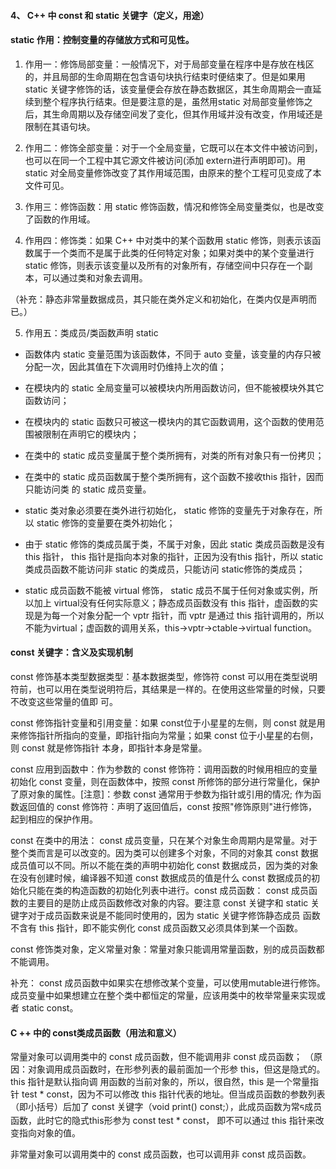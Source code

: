 #### 4、 C++ 中 const 和 static 关键字（定义，用途）

#### static 作用：控制变量的存储放方式和可见性。

1. 作用一：修饰局部变量：一般情况下，对于局部变量在程序中是存放在栈区的，并且局部的生命周期在包含语句块执⾏结束时便结束了。但是如果用static 关键字修饰的话，该变量便会存放在静态数据区，其⽣命周期会⼀直延续到整个程序执⾏结束。但是要注意的是，虽然⽤static 对局部变量修饰之后，其生命周期以及存储空间发了变化，但其作用域并没有改变，作⽤域还是限制在其语句块。

2. 作用二：修饰全部变量：对于一个全局变量，它既可以在本文件中被访问到，也可以在同一个⼯程中其它源⽂件被访问(添加 extern进⾏声明即可)。⽤ static 对全局变量修饰改变了其作用域范围，由原来的整个⼯程可⻅变成了本⽂件可⻅。

3. 作⽤三：修饰函数：⽤ static 修饰函数，情况和修饰全局变量类似，也是改变了函数的作用域。

4. 作⽤四：修饰类：如果 C++ 中对类中的某个函数⽤ static  修饰，则表示该函数属于⼀个类而不是属于此类的任何特定对象；如果对类中的某个变量进行static 修饰，则表示该变量以及所有的对象所有，存储空间中只存在⼀个副本，可以通过类和对象去调⽤。

（补充：静态非常量数据成员，其只能在类外定义和初始化，在类内仅是声明而已。）

5. 作⽤五：类成员/类函数声明 static

- 函数体内 static 变量范围为该函数体，不同于 auto 变量，该变量的内存只被分配⼀次，因此其值在下次调⽤时仍维持上次的值；

- 在模块内的 static 全局变量可以被模块内所用函数访问，但不能被模块外其它函数访问； 	

- 在模块内的 static 函数只可被这⼀模块内的其它函数调⽤，这个函数的使⽤范围被限制在声明它的模块内；

- 在类中的 static 成员变量属于整个类所拥有，对类的所有对象只有一份拷贝；

- 在类中的 static 成员函数属于整个类所拥有，这个函数不接收this 指针，因⽽只能访问类
的 static 成员变量。
- static 类对象必须要在类外进⾏初始化，   static 修饰的变量先于对象存在，所以 static 修饰的变量要在类外初始化；

- 由于 static 修饰的类成员属于类，不属于对象，因此 static 类成员函数是没有 this 指针，
this 指针是指向本对象的指针，正因为没有this 指针，所以 static 类成员函数不能访问⾮ static 的类成员，只能访问 static修饰的类成员；

- static 成员函数不能被 virtual 修饰，  static 成员不属于任何对象或实例，所以加上 virtual没有任何实际意义；静态成员函数没有 this 指针，虚函数的实现是为每⼀个对象分配⼀个 vptr 指针，⽽ vptr 是通过 this 指针调⽤的，所以不能为virtual；虚函数的调⽤关系，this->vptr->ctable->virtual function。

#### const 关键字：含义及实现机制

const 修饰基本类型数据类型：基本数据类型，修饰符 const 可以⽤在类型说明符前，也可以用在类型说明符后，其结果是一样的。在使用这些常量的时候，只要不改变这些常量的值即 可。                                                                                                                                                               

const 修饰指针变量和引用变量：如果 const位于⼩星星的左侧，则 const 就是⽤来修饰指针所指向的变量，即指针指向为常量；如果 const 位于⼩星星的右侧，则 const 就是修饰指针 本身，即指针本身是常量。                                                                                                          

const 应⽤到函数中：作为参数的 const 修饰符：调用函数的时候用相应的变量初始化  const 变量，则在函数体中，按照 const 所修饰的部分进行常量化，保护了原对象的属性。[注意]：参数 const 通常⽤于参数为指针或引⽤的情况; 作为函数返回值的 const 修饰符：声明了返回值后，const 按照"修饰原则"进⾏修饰，起到相应的保护作⽤。


const 在类中的⽤法： const 成员变量，只在某个对象生命周期内是常量。对于整个类而言是可以改变的。因为类可以创建多个对象，不同的对象其 const 数据成员值可以不同。所以不能在类的声明中初始化 const 数据成员，因为类的对象在没有创建时候，编译器不知道 const  数据成员的值是什么 const 数据成员的初始化只能在类的构造函数的初始化列表中进⾏。const 成员函数：  const 成员函数的主要⽬的是防⽌成员函数修改对象的内容。要注意 const 关键字和 static 关键字对于成员函数来说是不能同时使⽤的，因为 static 关键字修饰静态成员 函数不含有 this 指针，即不能实例化 const 成员函数⼜必须具体到某⼀个函数。

const 修饰类对象，定义常量对象：常量对象只能调用常量函数，别的成员函数都不能调用。

补充：  const 成员函数中如果实在想修改某个变量，可以使用mutable进行修饰。成员变量中如果想建立在整个类中都恒定的常量，应该用类中的枚举常量来实现或者 static const。

#### C ++ 中的 const类成员函数（用法和意义）

常量对象可以调⽤类中的 const 成员函数，但不能调⽤⾮ const 成员函数； （原因：对象调用成员函数时，在形参列表的最前⾯加⼀个形参 this，但这是隐式的。this 指针是默认指向调 ⽤函数的当前对象的，所以，很⾃然，this 是⼀个常量指针 test * const，因为不可以修改 this 指针代表的地址。但当成员函数的参数列表（即小括号）后加了 const 关键字（void print() const;），此成员函数为常ᰁ成员函数，此时它的隐式this形参为 const test * const， 即不可以通过 this 指针来改变指向对象的值。

非常量对象可以调⽤类中的 const 成员函数，也可以调⽤⾮ const 成员函数。
